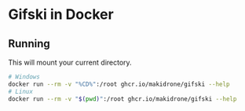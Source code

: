 # Gifski in Docker

## Running

This will mount your current directory.

```bash
# Windows
docker run --rm -v "%CD%":/root ghcr.io/makidrone/gifski --help
# Linux
docker run --rm -v "$(pwd)":/root ghcr.io/makidrone/gifski --help
```
